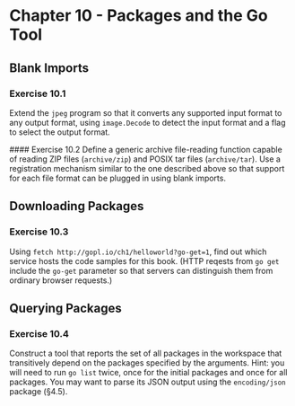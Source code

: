 # Chapter 10 - Packages and the Go Tool

## Blank Imports

### Exercise 10.1
Extend the `jpeg` program so that it converts any supported input format to any
output format, using `image.Decode` to detect the input format and a flag to
select the output format.

#### Exercise 10.2
Define a generic archive file-reading function capable of reading ZIP files
(`archive/zip`) and POSIX tar files (`archive/tar`). Use a registration
mechanism similar to the one described above so that support for each file
format can be plugged in using blank imports.

## Downloading Packages

### Exercise 10.3
Using `fetch http://gopl.io/ch1/helloworld?go-get=1`, find out which service
hosts the code samples for this book. (HTTP reqests from `go get` include the
`go-get` parameter so that servers can distinguish them from ordinary browser
requests.)

## Querying Packages

### Exercise 10.4
Construct a tool that reports the set of all packages in the workspace that
transitively depend on the packages specified by the arguments. Hint: you will
need to run `go list` twice, once for the initial packages and once for all
packages. You may want to parse its JSON output using the `encoding/json`
package (§4.5).
